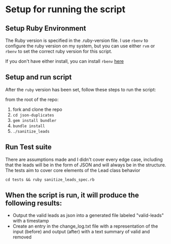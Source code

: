 # Setup for running the script

## Setup Ruby Environment

The Ruby version is specified in the .ruby-version file. I use `rbenv` to
configure the ruby version on my system, but you can use either `rvm` or `rbenv` to
set the correct ruby version for this script.

If you don't have either install, you can install `rbenv` [here](https://github.com/rbenv/rbenv#installation)

## Setup and run script

After the `ruby` version has been set, follow these steps to run the script:

from the root of the repo:

1. fork and clone the repo
2. `cd json-duplicates`
3. `gem install bundler`
4. `bundle install`
5. `./sanitize_leads`

## Run Test suite

There are assumptions made and I didn't cover every edge case, including that
the leads will be in the form of JSON and will always be in the structure.  The
tests aim to cover core elements of the Lead class behavior

`cd tests && ruby sanitize_leads_spec.rb`

## When the script is run, it will produce the following results:
- Output the valid leads as json into a generated file labeled "valid-leads"
  with a timestamp
- Create an entry in the change_log.txt file with a representation
  of the input (before) and output (after) with a text summary of valid and removed
